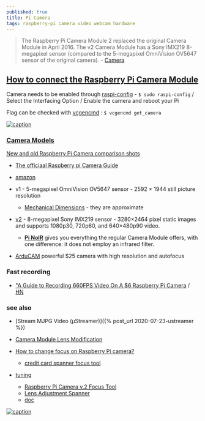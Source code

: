 ```yaml
---
published: true
title: Pi Camera
tags: raspberry-pi camera video webcam hardware
---
```

> The Raspberry Pi Camera Module 2 replaced the original Camera Module in April 2016. The v2 Camera Module has a Sony IMX219 8-megapixel sensor (compared to the 5-megapixel OmniVision OV5647 sensor of the original camera). - [Camera](https://www.raspberrypi.org/documentation/accessories/camera.html) 

## [How to connect the Raspberry Pi Camera Module](https://www.techcoil.com/blog/connect-raspberry-pi-camera-module-raspberry-pi-2-raspberry-pi-3/)

Camera needs to be enabled through [raspi-config](https://randomnerdtutorials.com/guide-to-raspberry-pi-camera-v2-module/) - `$ sudo raspi-config` / Select the Interfacing Option / Enable the camera and reboot your Pi

Flag can be checked with [vcgencmd](https://www.raspberrypi.com/documentation//computers/os.html#vcgencmd) : `$ vcgencmd get_camera`

[![caption](https://www.techcoil.com/blog/wp-content/uploads/direction-to-fasten-connector-on-raspberry-pi-camera-module-v1-with-flex-cable.jpg)](https://www.techcoil.com/blog/connect-raspberry-pi-camera-module-raspberry-pi-2-raspberry-pi-3/)

### [Camera Models](https://www.raspberrypi.org/documentation/accessories/camera.html)

[New and old Raspberry Pi Camera comparison shots](https://raspi.tv/2016/new-and-old-raspberry-pi-camera-comparison-shots-1-3-2-1-noir)

- [The officiaal Raspberry pi Camera Guide](file:///home/yves/Downloads/Camera-Guide.pdf)
- [amazon](https://www.amazon.fr/gp/product/B07KSZW251/ref=ppx_yo_dt_b_asin_title_o00_s00?ie=UTF8&psc=1)
- v1 - 5-megapixel OmniVision OV5647 sensor - 2592 × 1944 still picture resolution
	- [Mechanical Dimensions](https://www.raspberrypi-spy.co.uk/2013/05/pi-camera-module-mechanical-dimensions/) - they are approximate
- [v2](https://www.raspberrypi.org/products/camera-module-v2/) - 8-megapixel Sony IMX219 sensor - 3280×2464 pixel static images and supports 1080p30, 720p60, and 640×480p90 video.
	- [**Pi NoIR**](https://www.raspberrypi.com/products/pi-noir-camera-v2/) gives you everything the regular Camera Module offers, with one difference: it does not employ an infrared filter. 
	
- [ArduCAM](https://lemariva.com/blog/2021/12/raspberry-pi-powerful-usd25-camera-high-resolution-and-autofocus) powerful $25 camera with high resolution and autofocus

### Fast recording
- ["A Guide to Recording 660FPS Video On A $6 Raspberry Pi Camera](https://blog.robertelder.org/recording-660-fps-on-raspberry-pi-camera/) / [HN](https://news.ycombinator.com/item?id=34308773) 

### see also

- [Stream MJPG Video (µStreamer)]({% post_url 2020-07-23-ustreamer %})

- [Camera Module Lens Modification](http://wiki.raspberrytorte.com/index.php?title=Camera_Module_Lens_Modifcation)
- [How to change focus on Raspberry Pi camera?](https://raspberrypi.stackexchange.com/questions/9063/how-to-change-focus-on-raspberry-pi-camera)
	- [credit card spanner focus tool](https://forums.raspberrypi.com/viewtopic.php?f=43&t=145815&start=200)

- [tuning](https://forum.e3d-online.com/threads/octoprint-raspberry-pi-camera-tweaks.647/)
	- [Raspberry Pi Camera v.2 Focus Tool](https://www.thingiverse.com/thing:2241293)
    - [Lens Adjustment Spanner](https://www.thingiverse.com/thing:1574661)
    - [doc](https://www.raspberrypi.org/app/uploads/2013/07/RaspiCam-Documentation.pdf)

[ ![caption](https://elinux.org/images/thumb/a/a7/RPiCam.jpg/600px-RPiCam.jpg)](https://elinux.org/Rpi_Camera_Module)
